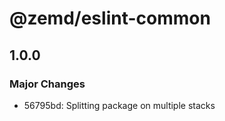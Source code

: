 # @zemd/eslint-common

## 1.0.0

### Major Changes

- 56795bd: Splitting package on multiple stacks
